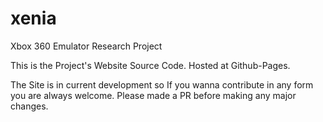 # xenia
Xbox 360 Emulator Research Project 

This is the Project's Website Source Code. Hosted at Github-Pages. 

The Site is in current development so If you wanna contribute in any form you are always welcome. Please made a PR before making any major changes.


